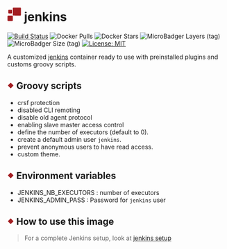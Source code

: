 # ![](https://github.com/docker-suite/artwork/raw/master/logo/png/logo_32.png) jenkins
[![Build Status](http://jenkins.hexocube.fr/job/docker-suite/job/jenkins/badge/icon?color=green&style=flat-square)](http://jenkins.hexocube.fr/job/docker-suite/job/jenkins/)
![Docker Pulls](https://img.shields.io/docker/pulls/dsuite/jenkins.svg?style=flat-square)
![Docker Stars](https://img.shields.io/docker/stars/dsuite/jenkins.svg?style=flat-square)
![MicroBadger Layers (tag)](https://img.shields.io/microbadger/layers/dsuite/jenkins/latest.svg?style=flat-square)
![MicroBadger Size (tag)](https://img.shields.io/microbadger/image-size/dsuite/jenkins/latest.svg?style=flat-square)
[![License: MIT](https://img.shields.io/badge/License-MIT-brightgreen.svg?style=flat-square)](https://opensource.org/licenses/MIT)

A customized [jenkins] container ready to use with preinstalled plugins and customs groovy scripts. 


## ![](https://github.com/docker-suite/artwork/raw/master/various/pin/png/pin_16.png) Groovy scripts

- crsf protection
- disabled CLI remoting
- disable old agent protocol
- enabling slave master access control
- define the number of executors (default to 0).
- create a default admin user `jenkins`.
- prevent anonymous users to have read access.
- custom theme.


## ![](https://github.com/docker-suite/artwork/raw/master/various/pin/png/pin_16.png) Environment variables

- JENKINS_NB_EXECUTORS : number of executors
- JENKINS_ADMIN_PASS : Password for `jenkins` user


## ![](https://github.com/docker-suite/artwork/raw/master/various/pin/png/pin_16.png) How to use this image

> For a complete Jenkins setup, look at [jenkins setup][jenkins-setup]


[jenkins]: https://jenkins.io/
[jenkins-setup]: https://github.com/docker-suite/jenkins-setup/
